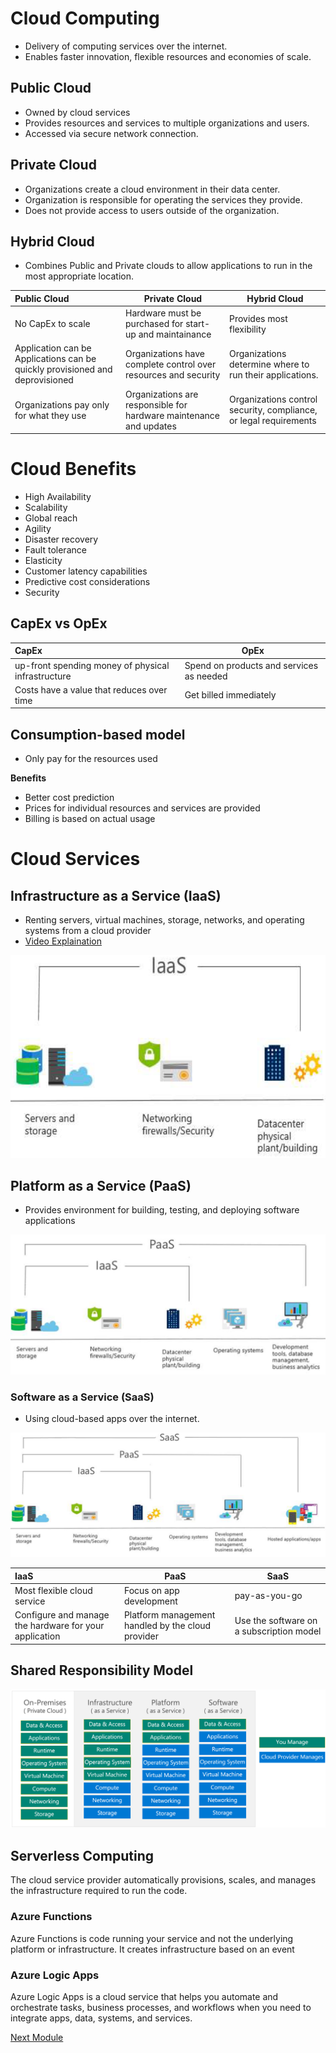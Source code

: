 # Cloud Computing
* Delivery of computing services over the internet.
* Enables faster innovation, flexible resources and economies of scale.
## Public Cloud
* Owned by cloud services
* Provides resources and services to multiple organizations and users.
* Accessed via secure network connection.
## Private Cloud
* Organizations create a cloud environment in their data center.
* Organization is responsible for operating the services they provide.
* Does not provide access to users outside of the organization.
## Hybrid Cloud
* Combines Public and Private clouds to allow applications to run in the most appropriate location.

| Public Cloud                                                                 | Private Cloud                                                      | Hybrid Cloud                                                      |
| :--------------------------------------------------------------------------- | ------------------------------------------------------------------ | ----------------------------------------------------------------- |
| No CapEx to scale                                                            | Hardware must be purchased for start-up and maintainance           | Provides most flexibility                                         |
| Application can be Applications can be quickly provisioned and deprovisioned | Organizations have complete control over resources and security    | Organizations determine where to run their applications.          |
| Organizations pay only for what they use                                     | Organizations are responsible for hardware maintenance and updates | Organizations control security, compliance, or legal requirements |
# Cloud Benefits
* High Availability
* Scalability
* Global reach
* Agility
* Disaster recovery
* Fault tolerance
* Elasticity
* Customer latency capabilities
* Predictive cost considerations
* Security
## CapEx vs OpEx

| CapEx                                              | OpEx                                     |
| :------------------------------------------------- | ---------------------------------------- |
| up-front spending money of physical infrastructure | Spend on products and services as needed |
| Costs have a value that reduces over time          | Get billed immediately                   |
## Consumption-based model
* Only pay for the resources used

**Benefits**
+ Better cost prediction
+ Prices for individual resources and services are provided
+ Billing is based on actual usage
# Cloud Services
## Infrastructure as a Service (IaaS)
* Renting servers, virtual machines, storage, networks, and operating systems from a cloud provider
* <a href="https://youtu.be/XRdmfo4M_YA?si=aitdjiaIb3q4Tavo">Video Explaination</a>

![IaaS](Images/IaaS.png)
## Platform as a Service (PaaS)
* Provides environment for building, testing, and deploying software applications

![PaaS](Images/PaaS.png)
### Software as a Service (SaaS)
* Using cloud-based apps over the internet.

![SaaS](Images/SaaS.png)

| IaaS                                                   | PaaS                                              | SaaS                                     |
| :----------------------------------------------------- | ------------------------------------------------- | ---------------------------------------- |
| Most flexible cloud service                            | Focus on app development                          | pay-as-you-go                            |
| Configure and manage the hardware for your application | Platform management handled by the cloud provider | Use the software on a subscription model |
## Shared Responsibility Model

![SRM](Images/SRM.png)

## Serverless Computing
The cloud service provider automatically provisions, scales, and manages the infrastructure required to run the code.
### Azure Functions
Azure Functions is code running your service and not the underlying platform or infrastructure. It creates infrastructure based on an event
### Azure Logic Apps
Azure Logic Apps is a cloud service that helps you automate and orchestrate tasks, business processes, and workflows when you need to integrate apps, data, systems, and services.

[Next Module](https://github.com/busycaesar/AZ_900/blob/Master/2.%20Core%20Azure%20Services.md)
